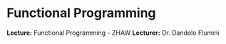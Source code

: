 # Functional Programming

**Lecture:** Functional Programming - ZHAW
**Lecturer:** Dr. Dandolo Flumini

